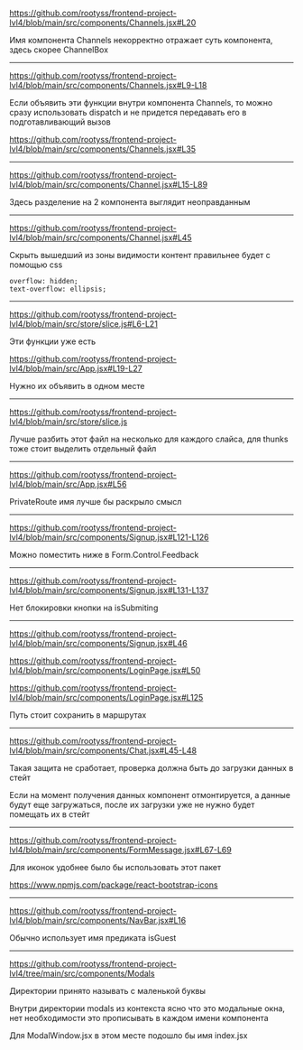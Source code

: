 https://github.com/rootyss/frontend-project-lvl4/blob/main/src/components/Channels.jsx#L20

Имя компонента Channels некорректно отражает суть компонента, здесь скорее ChannelBox

_________________

https://github.com/rootyss/frontend-project-lvl4/blob/main/src/components/Channels.jsx#L9-L18

Если объявить эти функции внутри компонента Channels, то можно сразу использовать dispatch и не придется передавать его в подготавливающий вызов

https://github.com/rootyss/frontend-project-lvl4/blob/main/src/components/Channels.jsx#L35

_________________

https://github.com/rootyss/frontend-project-lvl4/blob/main/src/components/Channel.jsx#L15-L89

Здесь разделение на 2 компонента выглядит неоправданным

_________________

https://github.com/rootyss/frontend-project-lvl4/blob/main/src/components/Channel.jsx#L45

Скрыть вышедший из зоны видимости контент правильнее будет с помощью css

```
overflow: hidden;
text-overflow: ellipsis;
```

_________________


https://github.com/rootyss/frontend-project-lvl4/blob/main/src/store/slice.js#L6-L21

Эти функции уже есть

https://github.com/rootyss/frontend-project-lvl4/blob/main/src/App.jsx#L19-L27

Нужно их объявить в одном месте

_________________

https://github.com/rootyss/frontend-project-lvl4/blob/main/src/store/slice.js

Лучше разбить этот файл на несколько для каждого слайса, для thunks тоже стоит выделить отдельный файл

_________________

https://github.com/rootyss/frontend-project-lvl4/blob/main/src/App.jsx#L56

PrivateRoute имя лучше бы раскрыло смысл

_________________

https://github.com/rootyss/frontend-project-lvl4/blob/main/src/components/Signup.jsx#L121-L126

Можно поместить ниже в Form.Control.Feedback

_________________

https://github.com/rootyss/frontend-project-lvl4/blob/main/src/components/Signup.jsx#L131-L137

Нет блокировки кнопки на isSubmiting


_________________

https://github.com/rootyss/frontend-project-lvl4/blob/main/src/components/Signup.jsx#L46

https://github.com/rootyss/frontend-project-lvl4/blob/main/src/components/LoginPage.jsx#L50

https://github.com/rootyss/frontend-project-lvl4/blob/main/src/components/LoginPage.jsx#L125

Путь стоит сохранить в маршрутах

_________________

https://github.com/rootyss/frontend-project-lvl4/blob/main/src/components/Chat.jsx#L45-L48

Такая защита не сработает, проверка должна быть до загрузки данных в стейт

Если на момент получения данных компонент отмонтируется, а данные будут еще загружаться, после их загрузки уже не нужно будет помещать их в стейт

_________________


https://github.com/rootyss/frontend-project-lvl4/blob/main/src/components/FormMessage.jsx#L67-L69

Для иконок удобнее было бы использовать этот пакет

https://www.npmjs.com/package/react-bootstrap-icons

_________________

https://github.com/rootyss/frontend-project-lvl4/blob/main/src/components/NavBar.jsx#L16

Обычно использует имя предиката isGuest

_________________

https://github.com/rootyss/frontend-project-lvl4/tree/main/src/components/Modals

Директории принято называть с маленькой буквы

Внутри директории modals из контекста ясно что это модальные окна, нет необходимости это прописывать в каждом имени компонента

Для ModalWindow.jsx в этом месте подошло бы имя index.jsx
